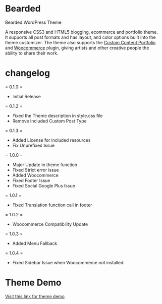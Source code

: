 Bearded
=======

Bearded WordPress Theme

A responsive CSS3 and HTML5 blogging, ecommerce and portfolio theme.  It supports all post formats and has layout, and color options built into the theme customizer. The theme also supports the <a href="http://wordpress.org/extend/plugins/custom-content-portfolio">Custom Content Portfolio</a> and <a href="http://wordpress.org/extend/plugins/woocommerce">Woocommerce</a> plugin, giving artists and other creative people the ability to share their work.

changelog
=========
= 0.1.0 =
* Initial Release

= 0.1.2 =
* Fixed the Theme description in style.css file
* Remove Included Custom Post Type

= 0.1.3 =
* Added License for included resources
* Fix Unprefixed Issue

= 1.0.0 =
* Major Update in theme function
* Fixed Strict error issue
* Added Woocommerce
* Fixed Footer Issue
* Fixed Social Google Plus Issue

= 1.0.1 =
* Fixed Translation function call in footer

= 1.0.2 =
* Woocommerce Compatibility Update

= 1.0.3 =
* Added Menu Fallback

= 1.0.4 =
* Fixed Sidebar Issue when Woocommerce not installed



Theme Demo
==========
[Visit this link for theme demo](http://themes.bonfirelab.com/bearded)
